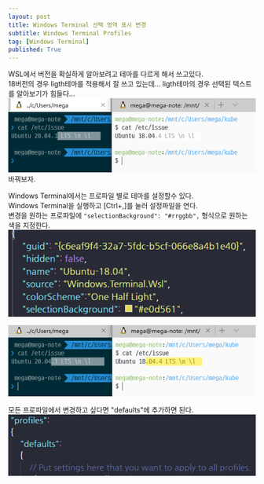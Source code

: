 ```yaml
---
layout: post
title: Windows Terminal 선택 영역 표시 변경
subtitle: Windows Terminal Profiles
tag: [Windows Terminal]
published: True
---
```


WSL에서 버전을 확실하게 알아보려고 테마를 다르게 해서 쓰고있다.  
18버전의 경우 ligth테마를 적용해서 잘 쓰고 있는데... ligth테마의 경우 선택된 텍스트를 알아보기가 힘들다...  
![](../../img/2021-04-20-Windows%20Terminal%20선택%20영역%20표시%20변경/2021-04-20-00-11-50.png)  
바꿔보자.  

Windows Terminal에서는 프로파일 별로 테마를 설정할수 있다.  
Windows Terminal을 실행하고 [Ctrl+,]를 눌러 설정파일을 연다.  
변경을 원하는 프로파일에 `"selectionBackground": "#rrggbb",` 형식으로 원하는 색을 지정한다.  
![](../../img/2021-04-20-Windows%20Terminal%20선택%20영역%20표시%20변경/2021-04-20-00-17-44.png)  
  
![](../../img/2021-04-20-Windows%20Terminal%20선택%20영역%20표시%20변경/2021-04-20-00-28-43.png)  

모든 프로파일에서 변경하고 싶다면 "defaults"에 추가하면 된다.
![](../../img/2021-04-20-Windows%20Terminal%20선택%20영역%20표시%20변경/2021-04-20-00-30-15.png)  